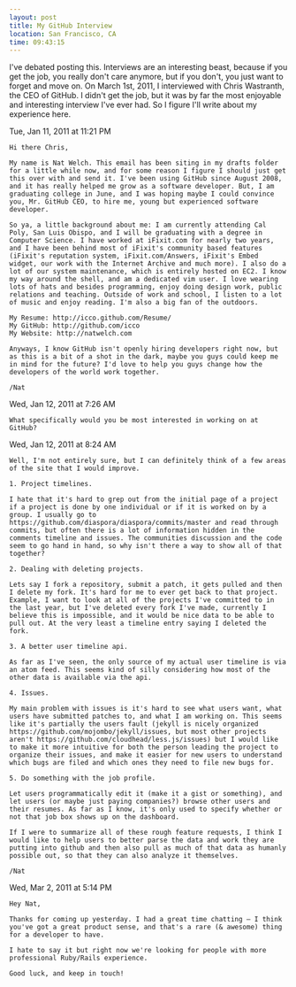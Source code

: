 ```yaml
---
layout: post
title: My GitHub Interview
location: San Francisco, CA
time: 09:43:15
---
```


I've debated posting this. Interviews are an interesting beast, because if you get the job, you really don't care anymore, but if you don't, you just want to forget and move on. On March 1st, 2011, I interviewed with Chris Wastranth, the CEO of GitHub. I didn't get the job, but it was by far the most enjoyable and interesting interview I've ever had. So I figure I'll write about my experience here.

Tue, Jan 11, 2011 at 11:21 PM

    Hi there Chris,

    My name is Nat Welch. This email has been siting in my drafts folder
    for a little while now, and for some reason I figure I should just get
    this over with and send it. I've been using GitHub since August 2008,
    and it has really helped me grow as a software developer. But, I am
    graduating college in June, and I was hoping maybe I could convince
    you, Mr. GitHub CEO, to hire me, young but experienced software
    developer.

    So ya, a little background about me: I am currently attending Cal
    Poly, San Luis Obispo, and I will be graduating with a degree in
    Computer Science. I have worked at iFixit.com for nearly two years,
    and I have been behind most of iFixit's community based features
    (iFixit's reputation system, iFixit.com/Answers, iFixit's Embed
    widget, our work with the Internet Archive and much more). I also do a
    lot of our system maintenance, which is entirely hosted on EC2. I know
    my way around the shell, and am a dedicated vim user. I love wearing
    lots of hats and besides programming, enjoy doing design work, public
    relations and teaching. Outside of work and school, I listen to a lot
    of music and enjoy reading. I'm also a big fan of the outdoors.

    My Resume: http://icco.github.com/Resume/
    My GitHub: http://github.com/icco
    My Website: http://natwelch.com

    Anyways, I know GitHub isn't openly hiring developers right now, but
    as this is a bit of a shot in the dark, maybe you guys could keep me
    in mind for the future? I'd love to help you guys change how the
    developers of the world work together.

    /Nat

Wed, Jan 12, 2011 at 7:26 AM

    What specifically would you be most interested in working on at GitHub?

Wed, Jan 12, 2011 at 8:24 AM

    Well, I'm not entirely sure, but I can definitely think of a few areas
    of the site that I would improve.

    1. Project timelines.

    I hate that it's hard to grep out from the initial page of a project
    if a project is done by one individual or if it is worked on by a
    group. I usually go to
    https://github.com/diaspora/diaspora/commits/master and read through
    commits, but often there is a lot of information hidden in the
    comments timeline and issues. The communities discussion and the code
    seem to go hand in hand, so why isn't there a way to show all of that
    together?

    2. Dealing with deleting projects.

    Lets say I fork a repository, submit a patch, it gets pulled and then
    I delete my fork. It's hard for me to ever get back to that project.
    Example, I want to look at all of the projects I've committed to in
    the last year, but I've deleted every fork I've made, currently I
    believe this is impossible, and it would be nice data to be able to
    pull out. At the very least a timeline entry saying I deleted the
    fork.

    3. A better user timeline api.

    As far as I've seen, the only source of my actual user timeline is via
    an atom feed. This seems kind of silly considering how most of the
    other data is available via the api.

    4. Issues.

    My main problem with issues is it's hard to see what users want, what
    users have submitted patches to, and what I am working on. This seems
    like it's partially the users fault (jekyll is nicely organized
    https://github.com/mojombo/jekyll/issues, but most other projects
    aren't https://github.com/cloudhead/less.js/issues) but I would like
    to make it more intuitive for both the person leading the project to
    organize their issues, and make it easier for new users to understand
    which bugs are filed and which ones they need to file new bugs for.

    5. Do something with the job profile.

    Let users programmatically edit it (make it a gist or something), and
    let users (or maybe just paying companies?) browse other users and
    their resumes. As far as I know, it's only used to specify whether or
    not that job box shows up on the dashboard.

    If I were to summarize all of these rough feature requests, I think I
    would like to help users to better parse the data and work they are
    putting into github and then also pull as much of that data as humanly
    possible out, so that they can also analyze it themselves.

    /Nat

Wed, Mar 2, 2011 at 5:14 PM

    Hey Nat,

    Thanks for coming up yesterday. I had a great time chatting — I think you've got a great product sense, and that's a rare (& awesome) thing for a developer to have.

    I hate to say it but right now we're looking for people with more professional Ruby/Rails experience.

    Good luck, and keep in touch!


